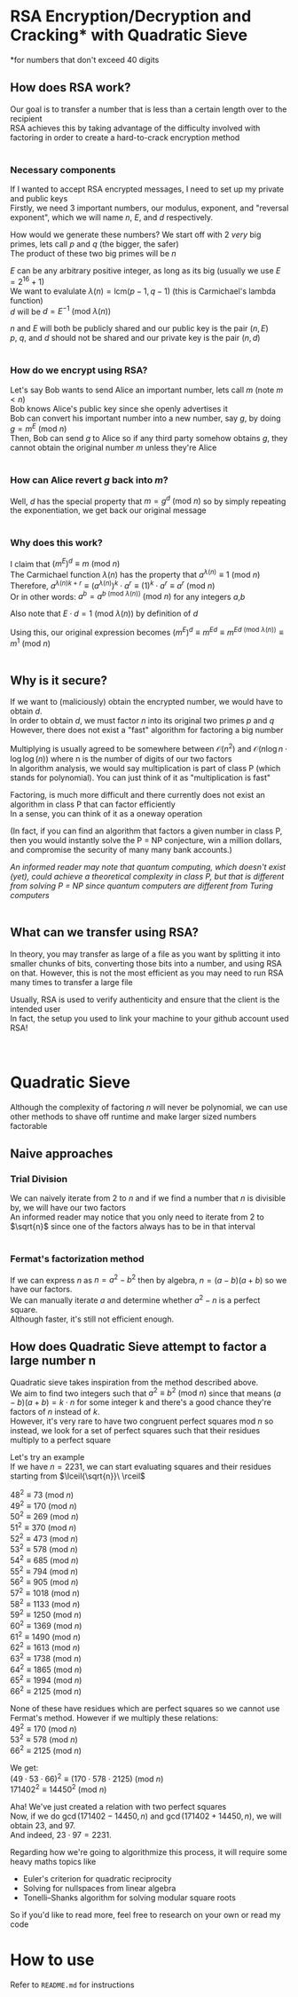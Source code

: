 # RSA Encryption/Decryption and Cracking* with Quadratic Sieve
*for numbers that don't exceed 40 digits
## How does RSA work?
Our goal is to transfer a number that is less than a certain length over to the recipient  
RSA achieves this by taking advantage of the difficulty involved with factoring in order to create a hard-to-crack encryption method  
<br>

### Necessary components
If I wanted to accept RSA encrypted messages, I need to set up my private and public keys  
Firstly, we need 3 important numbers, our modulus, exponent, and "reversal exponent", which we will name $n$, $E$, and $d$ respectively.  

How would we generate these numbers?
We start off with 2 *very* big primes, lets call $p$ and $q$ (the bigger, the safer)  
The product of these two big primes will be $n$  
<!-- typically rsa uses primes with thousands of bits, 2048 or 4096 -->

$E$ can be any arbitrary positive integer, as long as its big (usually we use $E = 2^{16}+1$)  
We want to evalulate $\lambda(n) = \text{lcm}(p-1,q-1)$ (this is Carmichael's lambda function)  
$d$ will be $d = E^{-1} \ (\text{mod}\ \lambda(n))$  

$n$ and $E$ will both be publicly shared and our public key is the pair $(n,E)$  
$p$, $q$, and $d$ should not be shared and our private key is the pair $(n,d)$  
<br>

### How do we encrypt using RSA?
Let's say Bob wants to send Alice an important number, lets call $m$ (note $m < n$)  
Bob knows Alice's public key since she openly advertises it  
Bob can convert his important number into a new number, say $g$, by doing $g = m^E \ (\text{mod}\ n)$  
Then, Bob can send $g$ to Alice so if any third party somehow obtains $g$, they cannot obtain the original number $m$ unless they're Alice  
<br>

### How can Alice revert $g$ back into $m$?  
Well, $d$ has the special property that $m = g^d \ (\text{mod}\ n)$ so by simply repeating the exponentiation, we get back our original message  
<br>

<!--a brief proof-->
### Why does this work?
I claim that $(m^E)^d \equiv m \ (\text{mod}\ n)$  
The Carmichael function $\lambda(n)$ has the property that $a^{\lambda(n)} \equiv 1 \ (\text{mod}\ n)$  
Therefore, $a^{\lambda(n)k + r} \equiv (a^{\lambda(n)})^k \cdot a^r \equiv (1)^k \cdot a^r \equiv a^r \ (\text{mod}\ n)$  
Or in other words: $a^b = a^{b \ (\text{mod}\ \lambda(n))} \ (\text{mod}\ n)$ for any integers $a$,$b$  

Also note that $E \cdot d = 1 \ (\text{mod}\ \lambda(n))$ by definition of $d$  

Using this, our original expression becomes $(m^E)^d \equiv m^{Ed} \equiv m^{Ed \ (\text{mod}\ \lambda(n))} \equiv m^1 \ (\text{mod}\ n)$  
<br>

## Why is it secure?
If we want to (maliciously) obtain the encrypted number, we would have to obtain $d$.  
In order to obtain $d$, we must factor $n$ into its original two primes $p$ and $q$  
However, there does not exist a "fast" algorithm for factoring a big number  

Multiplying is usually agreed to be somewhere between $\mathcal{O}(n^2)$ and $\mathcal{O}(n\log n \cdot \log \log(n))$ where n is the number of digits of our two factors<!--dont confuse n with other n-->  
In algorithm analysis, we would say multiplication is part of class P (which stands for polynomial). You can just think of it as "multiplication is fast"  

Factoring, is much more difficult and there currently does not exist an algorithm in class P that can factor efficiently  
In a sense, you can think of it as a oneway operation

(In fact, if you can find an algorithm that factors a given number in class P, then you would instantly solve the P = NP conjecture, win a million dollars, and compromise the security of many many bank accounts.)  

*An informed reader may note that quantum computing, which doesn't exist (yet), could achieve a theoretical complexity in class P, but that is different from solving P = NP since quantum computers are different from Turing computers*  
<br>

## What can we transfer using RSA?

In theory, you may transfer as large of a file as you want by splitting it into smaller chunks of bits, converting those bits into a number, and using RSA on that. However, this is not the most efficient as you may need to run RSA many times to transfer a large file

Usually, RSA is used to verify authenticity and ensure that the client is the intended user  
In fact, the setup you used to link your machine to your github account used RSA!  
<br>
<br>

# Quadratic Sieve
Although the complexity of factoring $n$ will never be polynomial, we can use other methods to shave off runtime and make larger sized numbers factorable  

## Naive approaches
### Trial Division
We can naively iterate from $2$ to $n$ and if we find a number that $n$ is divisible by, we will have our two factors  
An informed reader may notice that you only need to iterate from $2$ to $\sqrt{n}$ since one of the factors always has to be in that interval  
<br>

### Fermat's factorization method
If we can express $n$ as $n = a^2 - b^2$ then by algebra, $n = (a-b)(a+b)$ so we have our factors.  
We can manually iterate $a$ and determine whether $a^2-n$ is a perfect square.  
Although faster, it's still not efficient enough.
<br>

## How does Quadratic Sieve attempt to factor a large number n
Quadratic sieve takes inspiration from the method described above.  
We aim to find two integers such that $a^2 \equiv b^2 \ (\text{mod}\ n)$ since that means $(a-b)(a+b) = k \cdot n$ for some integer k and there's a good chance they're factors of $n$ instead of $k$.  
However, it's very rare to have two congruent perfect squares mod $n$ so instead, we look for a set of perfect squares such that their residues multiply to a perfect square    

Let's try an example  
If we have $n = 2231$, we can start evaluating squares and their residues starting from $\lceil{\sqrt{n}}\ \rceil$  

$48^2 \equiv 73 \ (\text{mod}\ n)$  
$49^2 \equiv 170 \ (\text{mod}\ n)$  
$50^2 \equiv 269 \ (\text{mod}\ n)$  
$51^2 \equiv 370 \ (\text{mod}\ n)$  
$52^2 \equiv 473 \ (\text{mod}\ n)$  
$53^2 \equiv 578 \ (\text{mod}\ n)$  
$54^2 \equiv 685 \ (\text{mod}\ n)$  
$55^2 \equiv 794 \ (\text{mod}\ n)$  
$56^2 \equiv 905 \ (\text{mod}\ n)$  
$57^2 \equiv 1018 \ (\text{mod}\ n)$  
$58^2 \equiv 1133 \ (\text{mod}\ n)$  
$59^2 \equiv 1250 \ (\text{mod}\ n)$  
$60^2 \equiv 1369 \ (\text{mod}\ n)$  
$61^2 \equiv 1490 \ (\text{mod}\ n)$  
$62^2 \equiv 1613 \ (\text{mod}\ n)$  
$63^2 \equiv 1738 \ (\text{mod}\ n)$  
$64^2 \equiv 1865 \ (\text{mod}\ n)$  
$65^2 \equiv 1994 \ (\text{mod}\ n)$  
$66^2 \equiv 2125 \ (\text{mod}\ n)$  

None of these have residues which are perfect squares so we cannot use Fermat's method. However if we multiply these relations:  
$49^2 \equiv 170 \ (\text{mod}\ n)$  
$53^2 \equiv 578 \ (\text{mod}\ n)$  
$66^2 \equiv 2125 \ (\text{mod}\ n)$  

We get:  
$(49 \cdot 53 \cdot 66)^2 \equiv (170 \cdot 578 \cdot 2125) \ (\text{mod}\ n)$  
$171402^2 \equiv 14450^2 \ (\text{mod}\ n)$

Aha! We've just created a relation with two perfect squares  
Now, if we do $\gcd(171402-14450,n)$ and $\gcd(171402+14450,n)$, we will obtain $23$, and $97$.  
And indeed, $23 \cdot 97 = 2231$.  

Regarding how we're going to algorithmize this process, it will require some heavy maths topics like  
- Euler's criterion for quadratic reciprocity  
- Solving for nullspaces from linear algebra  
- Tonelli–Shanks algorithm for solving modular square roots  

So if you'd like to read more, feel free to research on your own or read my code  

# How to use
Refer to `README.md` for instructions